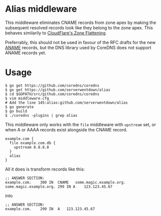
# Alias middleware

This middleware eliminates CNAME records from zone apex by making the subsequent resolved records look like they belong to the zone apex. This behaves similarily to [CloudFlare's Zone Flattening](https://support.cloudflare.com/hc/en-us/articles/200169056-CNAME-Flattening-RFC-compliant-support-for-CNAME-at-the-root).

Preferrably, this should not be used in favour of the RFC drafts for the new [ANAME](https://tools.ietf.org/html/draft-ietf-dnsop-aname-00) records, but the DNS library used by CoreDNS does not support ANAME records yet. 

# Usage

```
$ go get https://github.com/coredns/coredns
$ go get https://github.com/serverwentdown/alias
$ cd $GOPATH/src/github.com/coredns/coredns
$ vim middleware.cfg
# Add the line 145:alias:github.com/serverwentdown/alias
$ go generate
$ go build
$ ./coredns -plugins | grep alias
```

This middleware only works with the `file` middleware with `upstream` set, or when A or AAAA records exist alongside the CNAME record.

```
example.com {
  file example.com.db {
    upstream 8.8.8.8
  }
  alias
}
```

All it does is transform records like this:

```
;; ANSWER SECTION:
example.com.	300	IN	CNAME	some.magic.example.org.
some.magic.example.org. 299 IN A	123.123.45.67
```

into

```
;; ANSWER SECTION:
example.com.	299	IN	A	123.123.45.67
```

